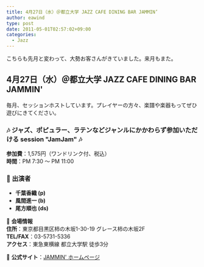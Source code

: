```yaml
---
title: 4月27日（水）＠都立大学 JAZZ CAFE DINING BAR JAMMIN’
author: eawind
type: post
date: 2011-05-01T02:57:02+09:00
categories:
  - Jazz
---
```

こちらも先月と変わって、大勢お客さんがきていました。来月もまた。

## **4月27日（水）＠都立大学 JAZZ CAFE DINING BAR JAMMIN'**

毎月、セッションホストしています。プレイヤーの方々、楽譜や楽器もってぜひ遊びにきてください。

### 🎶 ジャズ、ポピュラー、ラテンなどジャンルにかかわらず参加いただける session **"JamJam"** 🎶

**参加費**：1,575円（ワンドリンク付、税込）  
**時間**：PM 7:30 〜 PM 11:00  

### 🎷 **出演者**
- **千葉香織 (p)**
- **風間進一 (b)**
- **尾方順也 (ds)**

📍 **会場情報**  
**住所**：東京都目黒区柿の木坂1-30-19 グレース柿の木坂2F  
**TEL/FAX**：03-5731-5336  
**アクセス**：東急東横線 都立大学駅 徒歩3分  

🔗 **公式サイト**：[JAMMIN' ホームページ](http://www17.ocn.ne.jp/~jammin/index.htm)
